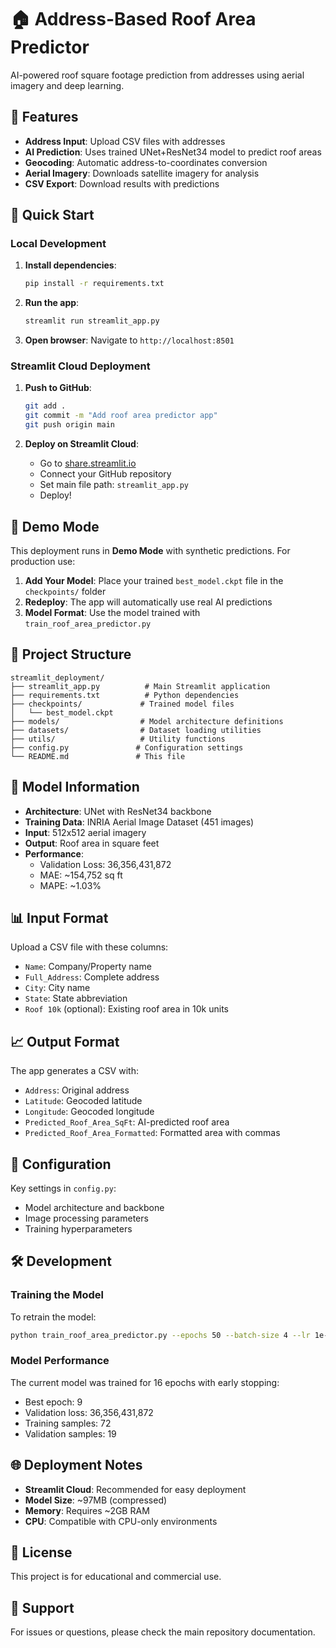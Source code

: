 # 🏠 Address-Based Roof Area Predictor

AI-powered roof square footage prediction from addresses using aerial imagery and deep learning.

## 🎯 Features

- **Address Input**: Upload CSV files with addresses
- **AI Prediction**: Uses trained UNet+ResNet34 model to predict roof areas
- **Geocoding**: Automatic address-to-coordinates conversion
- **Aerial Imagery**: Downloads satellite imagery for analysis
- **CSV Export**: Download results with predictions

## 🚀 Quick Start

### Local Development

1. **Install dependencies**:

   ```bash
   pip install -r requirements.txt
   ```

2. **Run the app**:

   ```bash
   streamlit run streamlit_app.py
   ```

3. **Open browser**: Navigate to `http://localhost:8501`

### Streamlit Cloud Deployment

1. **Push to GitHub**:

   ```bash
   git add .
   git commit -m "Add roof area predictor app"
   git push origin main
   ```

2. **Deploy on Streamlit Cloud**:
   - Go to [share.streamlit.io](https://share.streamlit.io)
   - Connect your GitHub repository
   - Set main file path: `streamlit_app.py`
   - Deploy!

## 🎯 Demo Mode

This deployment runs in **Demo Mode** with synthetic predictions. For production use:

1. **Add Your Model**: Place your trained `best_model.ckpt` file in the `checkpoints/` folder
2. **Redeploy**: The app will automatically use real AI predictions
3. **Model Format**: Use the model trained with `train_roof_area_predictor.py`

## 📁 Project Structure

```
streamlit_deployment/
├── streamlit_app.py          # Main Streamlit application
├── requirements.txt          # Python dependencies
├── checkpoints/             # Trained model files
│   └── best_model.ckpt
├── models/                  # Model architecture definitions
├── datasets/                # Dataset loading utilities
├── utils/                   # Utility functions
├── config.py               # Configuration settings
└── README.md               # This file
```

## 🧠 Model Information

- **Architecture**: UNet with ResNet34 backbone
- **Training Data**: INRIA Aerial Image Dataset (451 images)
- **Input**: 512x512 aerial imagery
- **Output**: Roof area in square feet
- **Performance**:
  - Validation Loss: 36,356,431,872
  - MAE: ~154,752 sq ft
  - MAPE: ~1.03%

## 📊 Input Format

Upload a CSV file with these columns:

- `Name`: Company/Property name
- `Full_Address`: Complete address
- `City`: City name
- `State`: State abbreviation
- `Roof 10k` (optional): Existing roof area in 10k units

## 📈 Output Format

The app generates a CSV with:

- `Address`: Original address
- `Latitude`: Geocoded latitude
- `Longitude`: Geocoded longitude
- `Predicted_Roof_Area_SqFt`: AI-predicted roof area
- `Predicted_Roof_Area_Formatted`: Formatted area with commas

## 🔧 Configuration

Key settings in `config.py`:

- Model architecture and backbone
- Image processing parameters
- Training hyperparameters

## 🛠️ Development

### Training the Model

To retrain the model:

```bash
python train_roof_area_predictor.py --epochs 50 --batch-size 4 --lr 1e-4
```

### Model Performance

The current model was trained for 16 epochs with early stopping:

- Best epoch: 9
- Validation loss: 36,356,431,872
- Training samples: 72
- Validation samples: 19

## 🌐 Deployment Notes

- **Streamlit Cloud**: Recommended for easy deployment
- **Model Size**: ~97MB (compressed)
- **Memory**: Requires ~2GB RAM
- **CPU**: Compatible with CPU-only environments

## 📝 License

This project is for educational and commercial use.

## 🤝 Support

For issues or questions, please check the main repository documentation.
